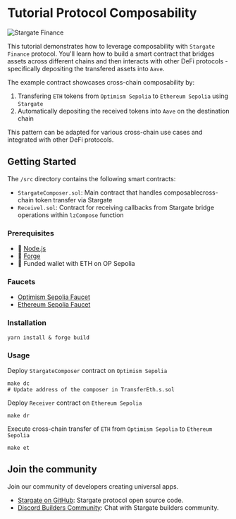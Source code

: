# Tutorial Protocol Composability

![Stargate Finance](https://stargate.finance/static/og-image.jpg)

This tutorial demonstrates how to leverage composability with `Stargate Finance` protocol. 
You'll learn how to build a smart contract that bridges assets across different chains and then interacts with other DeFi protocols - specifically depositing the transfered assets into `Aave`.

The example contract showcases cross-chain composability by:

1. Transfering `ETH` tokens from `Optimism Sepolia` to `Ethereum Sepolia` using `Stargate`
2. Automatically depositing the received tokens into `Aave` on the destination chain

This pattern can be adapted for various cross-chain use cases and integrated with other DeFi protocols.

## Getting Started

The `/src` directory contains the following smart contracts:

- `StargateComposer.sol`: Main contract that handles composablecross-chain token transfer via Stargate 
- `Receivel.sol`: Contract for receiving callbacks from Stargate bridge operations within `lzCompose` function    

### Prerequisites

- 🔸 [Node.js](https://nodejs.org/en/download)
- 🔸 [Forge](https://book.getfoundry.sh/getting-started/installation)
- 🔸 Funded wallet with ETH on OP Sepolia

### Faucets

- [Optimism Sepolia Faucet](https://www.alchemy.com/faucets/optimism-sepolia)
- [Ethereum Sepolia Faucet](https://www.alchemy.com/faucets/ethereum-sepolia)

### Installation

```shell
yarn install & forge build
```

### Usage

Deploy `StargateComposer` contract on `Optimism Sepolia`

```shell
make dc
# Update address of the composer in TransferEth.s.sol
```

Deploy `Receiver` contract on `Ethereum Sepolia`

```shell
make dr
```

Execute cross-chain transfer of `ETH` from `Optimism Sepolia` to `Ethereum Sepolia`

```shell
make et
```

## Join the community

Join our community of developers creating universal apps.

- [Stargate on GitHub](https://github.com/stargate-protocol): Stargate protocol open source code.
- [Discord Builders Community](https://discord.com/channels/903022426856755220/1313128694273020027): Chat with Stargate builders community.




